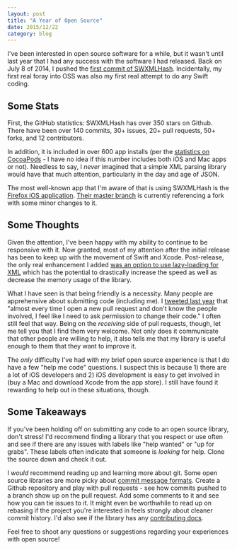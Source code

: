 ```yaml
---
layout: post
title: "A Year of Open Source"
date: 2015/12/22
category: blog
---
```


I've been interested in open source software for a while, but it wasn't until last year that I had any success with the software I had released. Back on July 8 of 2014, I pushed the [first commit of SWXMLHash](https://github.com/drmohundro/SWXMLHash/commit/497de2b34cda5114971acf07bbfa179f5991cab7). Incidentally, my first real foray into OSS was also my first real attempt to do any Swift coding.

## Some Stats

First, the GitHub statistics: SWXMLHash has over 350 stars on Github. There have been over 140 commits, 30+ issues, 20+ pull requests, 50+ forks, and 12 contributors.

In addition, it is included in over 600 app installs (per the [statistics on CocoaPods](https://cocoapods.org/pods/SWXMLHash) - I have no idea if this number includes both iOS and Mac apps or not). Needless to say, I *never* imagined that a simple XML parsing library would have that much attention, particularly in the day and age of JSON.

The most well-known app that I'm aware of that is using SWXMLHash is the [Firefox iOS application](https://github.com/mozilla/firefox-ios). [Their master branch](https://github.com/mozilla/firefox-ios/blob/master/Cartfile#L12) is currently referencing a fork with some minor changes to it.

## Some Thoughts

Given the attention, I've been happy with my ability to continue to be responsive with it. Now granted, most of my attention after the initial release has been to keep up with the movement of Swift and Xcode. Post-release, the only real enhancement I added [was an option to use lazy-loading for XML](https://github.com/drmohundro/SWXMLHash/pull/17) which has the potential to drastically increase the speed as well as decrease the memory usage of the library.

What I have seen is that being friendly is a necessity. Many people are apprehensive about submitting code (including me). I [tweeted last year](https://twitter.com/drmohundro/status/496485082564411393) that "almost every time I open a new pull request and don't know the people involved, I feel like I need to ask permission to change their code." I often still feel that way. Being on the *receiving* side of pull requests, though, let me tell you that I find them very welcome. Not only does it communicate that other people are willing to help, it also tells me that my library is useful enough to them that they want to improve it.

The *only* difficulty I've had with my brief open source experience is that I do have a few "help me code" questions. I suspect this is because 1) there are a lot of iOS developers and 2) iOS development is easy to get involved in (buy a Mac and download Xcode from the app store). I still have found it rewarding to help out in these situations, though.

## Some Takeaways

If you've been holding off on submitting any code to an open source library, don't stress! I'd recommend finding a library that you respect or use often and see if there are any issues with labels like "help wanted" or "up for grabs". These labels often indicate that someone is *looking* for help. Clone the source down and check it out.

I *would* recommend reading up and learning more about git. Some open source libraries are more picky about [commit message formats](http://tbaggery.com/2008/04/19/a-note-about-git-commit-messages.html). Create a Github repository and play with pull requests - see how commits pushed to a branch show up on the pull request. Add some comments to it and see how you can tie issues to it. It might even be worthwhile to read up on rebasing if the project you're interested in feels strongly about cleaner commit history. I'd also see if the library has any [contributing docs](https://github.com/rails/rails/blob/master/CONTRIBUTING.md).

Feel free to shoot any questions or suggestions regarding your experiences with open source!
